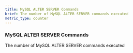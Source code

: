 ```yaml
---
title: MySQL ALTER SERVER Commands
brief: The number of MySQL ALTER SERVER commands executed
metric_type: counter
---
```

### MySQL ALTER SERVER Commands

The number of MySQL ALTER SERVER commands executed

